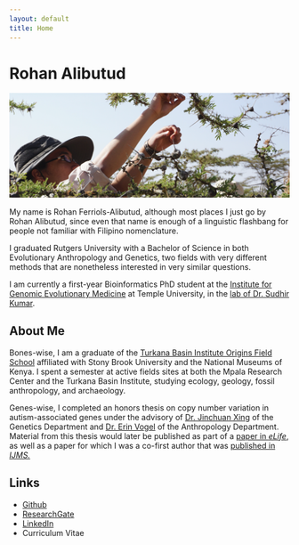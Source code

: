 ```yaml
---
layout: default
title: Home
---
```


# Rohan Alibutud

![PageBanner](/PageBanner.png)

My name is Rohan Ferriols-Alibutud, although most places I just go by Rohan Alibutud, since even that name is enough of a linguistic flashbang for people not familiar with Filipino nomenclature.

I graduated Rutgers University with a Bachelor of Science in both Evolutionary Anthropology and Genetics, two fields with very different methods that are nonetheless interested in very similar questions. 

I am currently a first-year Bioinformatics PhD student at the [Institute for Genomic Evolutionary Medicine](https://igem.temple.edu/) at Temple University, in the [lab of Dr. Sudhir Kumar](https://kumarlab.net/home). 

## About Me

Bones-wise, I am a graduate of the [Turkana Basin Institute Origins Field School](https://www.turkanabasin.org/fieldschool/) affiliated with Stony Brook University and the National Museums of Kenya. I spent a semester at active fields sites at both the Mpala Research Center and the Turkana Basin Institute, studying ecology, geology, fossil anthropology, and archaeology.

Genes-wise, I completed an honors thesis on copy number variation in autism-associated genes under the advisory of [Dr. Jinchuan Xing](https://xinglab.genetics.rutgers.edu/) of the Genetics Department and [Dr. Erin Vogel](https://evolution.rutgers.edu/people/ches-faculty/ches-faculty-member/74-ches-faculty/118-erin-r-vogel) of the Anthropology Department. Material from this thesis would later be published as part of a [paper in *eLife*](https://elifesciences.org/articles/82809), as well as a paper for which I was a co-first author that was [published in *IJMS.*](https://www.mdpi.com/1422-0067/24/17/13248)

## Links

* [Github](https://github.com/RohanAlibutud)
* [ResearchGate](https://www.researchgate.net/profile/Rohan-Alibutud)
* [LinkedIn](https://www.linkedin.com/in/rohan-alibutud-2259b2104)
* Curriculum Vitae
